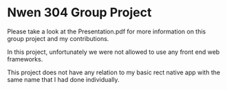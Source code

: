 # Nwen 304 Group Project

Please take a look at the Presentation.pdf for more information on this group project and my contributions.

In this project, unfortunately we were not allowed to use any front end web frameworks.

This project does not have any relation to my basic rect native app with the same name that I had done individually.
